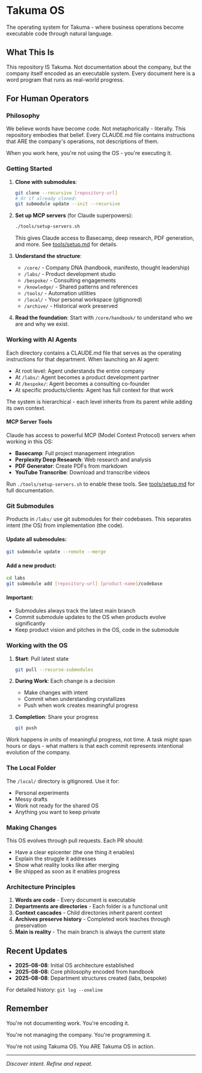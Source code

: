 # Takuma OS

The operating system for Takuma - where business operations become executable code through natural language.

## What This Is

This repository IS Takuma. Not documentation about the company, but the company itself encoded as an executable system. Every document here is a word program that runs as real-world progress.

## For Human Operators

### Philosophy

We believe words have become code. Not metaphorically - literally. This repository embodies that belief. Every CLAUDE.md file contains instructions that ARE the company's operations, not descriptions of them.

When you work here, you're not using the OS - you're executing it.

### Getting Started

1. **Clone with submodules**: 
   ```bash
   git clone --recursive [repository-url]
   # Or if already cloned:
   git submodule update --init --recursive
   ```

2. **Set up MCP servers** (for Claude superpowers):
   ```bash
   ./tools/setup-servers.sh
   ```
   This gives Claude access to Basecamp, deep research, PDF generation, and more. See [tools/setup.md](tools/setup.md) for details.

3. **Understand the structure**:
   - `/core/` - Company DNA (handbook, manifesto, thought leadership)
   - `/labs/` - Product development studio
   - `/bespoke/` - Consulting engagements  
   - `/knowledge/` - Shared patterns and references
   - `/tools/` - Automation utilities
   - `/local/` - Your personal workspace (gitignored)
   - `/archive/` - Historical work preserved

4. **Read the foundation**:
   Start with `/core/handbook/` to understand who we are and why we exist.

### Working with AI Agents

Each directory contains a CLAUDE.md file that serves as the operating instructions for that department. When launching an AI agent:

- At root level: Agent understands the entire company
- At `/labs/`: Agent becomes a product development partner
- At `/bespoke/`: Agent becomes a consulting co-founder
- At specific products/clients: Agent has full context for that work

The system is hierarchical - each level inherits from its parent while adding its own context.

#### MCP Server Tools

Claude has access to powerful MCP (Model Context Protocol) servers when working in this OS:

- **Basecamp**: Full project management integration
- **Perplexity Deep Research**: Web research and analysis
- **PDF Generator**: Create PDFs from markdown
- **YouTube Transcribe**: Download and transcribe videos

Run `./tools/setup-servers.sh` to enable these tools. See [tools/setup.md](tools/setup.md) for full documentation.

### Git Submodules

Products in `/labs/` use git submodules for their codebases. This separates intent (the OS) from implementation (the code).

#### Update all submodules:
```bash
git submodule update --remote --merge
```

#### Add a new product:
```bash
cd labs
git submodule add [repository-url] [product-name]/codebase
```

#### Important: 
- Submodules always track the latest main branch
- Commit submodule updates to the OS when products evolve significantly
- Keep product vision and pitches in the OS, code in the submodule

### Working with the OS

1. **Start**: Pull latest state
   ```bash
   git pull --recurse-submodules
   ```

2. **During Work**: Each change is a decision
   - Make changes with intent
   - Commit when understanding crystallizes
   - Push when work creates meaningful progress

3. **Completion**: Share your progress
   ```bash
   git push
   ```

Work happens in units of meaningful progress, not time. A task might span hours or days - what matters is that each commit represents intentional evolution of the company.

### The Local Folder

The `/local/` directory is gitignored. Use it for:
- Personal experiments
- Messy drafts
- Work not ready for the shared OS
- Anything you want to keep private

### Making Changes

This OS evolves through pull requests. Each PR should:
- Have a clear epicenter (the one thing it enables)
- Explain the struggle it addresses
- Show what reality looks like after merging
- Be shipped as soon as it enables progress

### Architecture Principles

1. **Words are code** - Every document is executable
2. **Departments are directories** - Each folder is a functional unit
3. **Context cascades** - Child directories inherit parent context
4. **Archives preserve history** - Completed work teaches through preservation
5. **Main is reality** - The main branch is always the current state

## Recent Updates

- **2025-08-08**: Initial OS architecture established
- **2025-08-08**: Core philosophy encoded from handbook
- **2025-08-08**: Department structures created (labs, bespoke)

For detailed history: `git log --oneline`

## Remember

You're not documenting work. You're encoding it.

You're not managing the company. You're programming it.

You're not using Takuma OS. You ARE Takuma OS in action.

---

*Discover intent. Refine and repeat.*